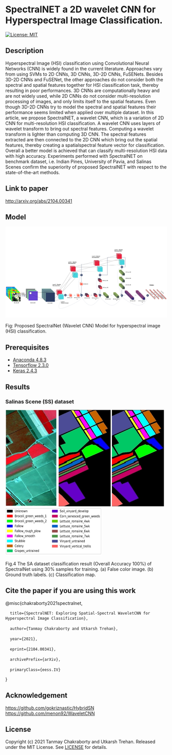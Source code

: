 # SpectralNET a 2D wavelet CNN for Hyperspectral Image Classification.
[![License: MIT](https://img.shields.io/badge/License-MIT-yellow.svg)](https://opensource.org/licenses/MIT)

## Description
Hyperspectral Image (HSI) classification using Convolutional
Neural Networks (CNN) is widely found in the current
literature. Approaches vary from using SVMs to 2D CNNs,
3D CNNs, 3D-2D CNNs, FuSENets. Besides 3D-2D CNNs and
FuSENet, the other approaches do not consider both the spectral
and spatial features together for HSI classification task, thereby
resulting in poor performances. 3D CNNs are computationally
heavy and are not widely used, while 2D CNNs do not consider
multi-resolution processing of images, and only limits itself to
the spatial features. Even though 3D-2D CNNs try to model the
spectral and spatial features their performance seems limited
when applied over multiple dataset. In this article, we propose
SpectralNET, a wavelet CNN, which is a variation of 2D CNN
for multi-resolution HSI classification. A wavelet CNN uses layers
of wavelet transform to bring out spectral features. Computing
a wavelet transform is lighter than computing 3D CNN. The
spectral features extracted are then connected to the 2D CNN
which bring out the spatial features, thereby creating a spatialspectral
feature vector for classification. Overall a better model
is achieved that can classify multi-resolution HSI data with
high accuracy. Experiments performed with SpectralNET on
benchmark dataset, i.e. Indian Pines, University of Pavia, and
Salinas Scenes confirm the superiority of proposed SpectralNET
with respect to the state-of-the-art methods.

## Link to paper

http://arxiv.org/abs/2104.00341

## Model

<img src="figure/Architecture.svg"/>

Fig: Proposed SpectralNet (Wavelet CNN) Model for hyperspectral image (HSI) classification.

## Prerequisites

- [Anaconda 4.8.3](https://www.anaconda.com/download/#linux)
- [Tensorflow 2.3.0](https://github.com/tensorflow/tensorflow/tree/r2.4)
- [Keras 2.4.3](https://github.com/fchollet/keras)

## Results

### Salinas Scene (SS) dataset

<img src="figure/SA-FC.jpg"/> <img src="figure/SA-GT.jpg"/> <img src="figure/SA-Pr.jpg"/> <img src="figure/SA_legend.jpg" width="300" height="150"/>

Fig.4  The SA dataset classification result (Overall Accuracy 100%) of SpectralNet using 30% samples for training. (a) False color image. (b) Ground truth labels. (c) Classification map.

## Cite the paper if you are using this work

@misc{chakraborty2021spectralnet,

      title={SpectralNET: Exploring Spatial-Spectral WaveletCNN for Hyperspectral Image Classification}, 
      
      author={Tanmay Chakraborty and Utkarsh Trehan},
      
      year={2021},
      
      eprint={2104.00341},
      
      archivePrefix={arXiv},
      
      primaryClass={eess.IV}
      
}

## Acknowledgement
https://github.com/gokriznastic/HybridSN  
https://github.com/menon92/WaveletCNN


## License

Copyright (c) 2021 Tanmay Chakraborty and Utkarsh Trehan. Released under the MIT License. See [LICENSE](LICENSE) for details.
